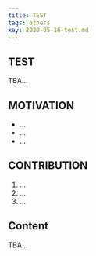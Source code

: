 ```yaml
---
title: TEST
tags: others
key: 2020-05-16-test.md
---
```


## TEST
<!--more-->
TBA...
## MOTIVATION

* ...
* ...
* ...

## CONTRIBUTION

1. ...
2. ...
3. ...

## Content
TBA...
